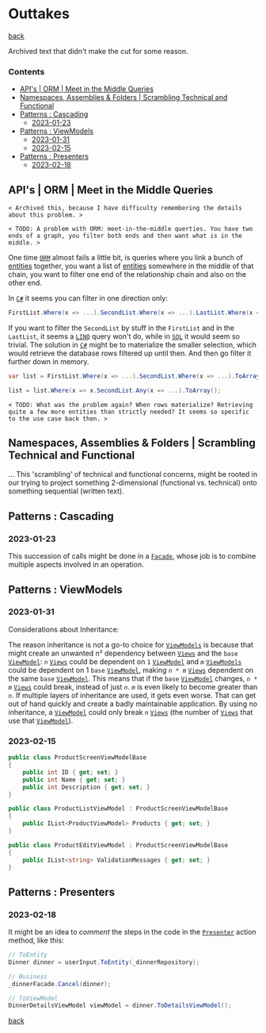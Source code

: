 Outtakes
========

[back](..)

Archived text that didn't make the cut for some reason.

<h3>Contents</h3>

- [API's | ORM | Meet in the Middle Queries](#apis--orm--meet-in-the-middle-queries)
- [Namespaces, Assemblies & Folders | Scrambling Technical and Functional](#namespaces-assemblies--folders--scrambling-technical-and-functional)
- [Patterns : Cascading](#patterns--cascading)
    - [2023-01-23](#2023-01-23)
- [Patterns : ViewModels](#patterns--viewmodels)
    - [2023-01-31](#2023-01-31)
    - [2023-02-15](#2023-02-15)
- [Patterns : Presenters](#patterns--presenters)
    - [2023-02-18](#2023-02-18)


API's | ORM | Meet in the Middle Queries
----------------------------------------

`< Archived this, because I have difficulty remembering the details about this problem. >`

`< TODO: A problem with ORM: meet-in-the-middle querties. You have two ends of a graph, you filter both ends and then want what is in the middle. >`

One time [`ORM`](../api.md#orm) almost fails a little bit, is queries where you link a bunch of [entities](patterns/data-access.md#entities) together, you want a list of [entities](patterns/data-access.md#entities) somewhere in the middle of that chain, you want to filter one end of the relationship chain and also on the other end.

In [`C#`](api.md#csharp) it seems you can filter in one direction only:

```cs
FirstList.Where(x => ...).SecondList.Where(x => ...).LastList.Where(x => ...);
```

If you want to filter the `SecondList` by stuff in the `FirstList` and in the `LastList`, it seems a [`LINQ`](api.md#linq) query won't do, while in [`SQL`](api.md#sql) it would seem so trivial. The solution in [`C#`](api.md#csharp) might be to materialize the smaller selection, which would retrieve the database rows filtered up until then. And then go filter it further down in memory.

```cs
var list = FirstList.Where(x => ...).SecondList.Where(x => ...).ToArray();

list = list.Where(x => x.SecondList.Any(x => ...).ToArray();
```

`< TODO: What was the problem again? When rows materialize? Retrieving quite a few more entities than strictly needed? It seems so specific to the use case back then. >`

Namespaces, Assemblies & Folders | Scrambling Technical and Functional
----------------------------------------------------------------------

... 
This 'scrambling' of technical and functional concerns, might be rooted in our trying to project something 2-dimensional (functional vs. technical) onto something sequential (written text).


Patterns : Cascading
--------------------

### 2023-01-23

This succession of calls might be done in a [`Facade`](#facade), whose job is to combine multiple aspects involved in an operation.

Patterns : ViewModels
---------------------

### 2023-01-31

Considerations about Inheritance:

The reason inheritance is not a go-to choice for [`ViewModels`](#viewmodels) is because that might create an unwanted n² dependency between [`Views`](#views) and the `base` [`ViewModel`](#viewmodels): *`n`* [`Views`](#views) could be dependent on `1` [`ViewModel`](#viewmodels) and *`m`* [`ViewModels`](#viewmodels) could be dependent on 1 `base` [`ViewModel`](#viewmodels), making *`n * m`* [`Views`](#views) dependent on the same `base` [`ViewModel`](#viewmodels). This means that if the `base` [`ViewModel`](#viewmodels) changes, *`n * m`* [`Views`](#views) could break, instead of just *`n`*. *`m`* is even likely to become greater than *`n`*. If multiple layers of inheritance are used, it gets even worse. That can get out of hand quickly and create a badly maintainable application. By using no inheritance, a [`ViewModel`](#viewmodels) could only break `n` [`Views`](#views) (the number of [`Views`](#views) that use that [`ViewModel`](#viewmodels)).


### 2023-02-15

```cs
public class ProductScreenViewModelBase
{
    public int ID { get; set; }
    public int Name { get; set; }
    public int Description { get; set; }
}

public class ProductListViewModel : ProductScreenViewModelBase
{
    public IList<ProductViewModel> Products { get; set; }
}

public class ProductEditViewModel : ProductScreenViewModelBase
{
    public IList<string> ValidationMessages { get; set; }
}
```

## Patterns : Presenters

### 2023-02-18

It might be an idea to *comment* the steps in the code in the [`Presenter`](#presenters) action method, like this:

```cs
// ToEntity
Dinner dinner = userInput.ToEntity(_dinnerRepository);

// Business
_dinnerFacade.Cancel(dinner);

// ToViewModel
DinnerDetailsViewModel viewModel = dinner.ToDetailsViewModel();
```


[back](..)
